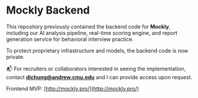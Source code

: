 # Mockly Backend

This repository previously contained the backend code for **Mockly**, including our AI analysis pipeline, real-time scoring engine, and report generation service for behavioral interview practice.

To protect proprietary infrastructure and models, the backend code is now private.

📬 For recruiters or collaborators interested in seeing the implementation, contact **dichung@andrew.cmu.edu** and I can provide access upon request.

Frontend MVP: [http://mockly.pro/](http://mockly.pro/)
